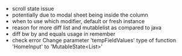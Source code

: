 - scroll state issue
- potentially due to modal sheet being inside the column
- when to use which modifier, default or fresh instance
- reason for more diff list and mutablelist as compared to java
- diff bw by and equals usage in remember
- check error Change parameter 'tempFieldValues' type of function 'HomeInput' to 'MutableState<List<String>>'